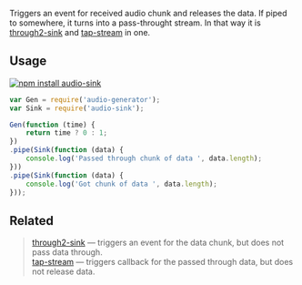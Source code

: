 Triggers an event for received audio chunk and releases the data. If piped to somewhere, it turns into a pass-throught stream. In that way it is [through2-sink](https://www.npmjs.com/package/through2-sink) and [tap-stream](https://www.npmjs.com/package/tap-stream) in one.

## Usage

[![npm install audio-sink](https://nodei.co/npm/audio-sink.png?mini=true)](https://npmjs.org/package/audio-sink/)

```js
var Gen = require('audio-generator');
var Sink = require('audio-sink');

Gen(function (time) {
	return time ? 0 : 1;
})
.pipe(Sink(function (data) {
	console.log('Passed through chunk of data ', data.length);
}))
.pipe(Sink(function (data) {
	console.log('Got chunk of data ', data.length);
}));
```

## Related

> [through2-sink](https://www.npmjs.com/package/through2-sink) — triggers an event for the data chunk, but does not pass data through.<br/>
> [tap-stream](https://www.npmjs.com/package/tap-stream) — triggers callback for the passed through data, but does not release data.